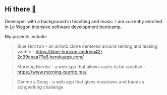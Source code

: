 ## Hi there 👋

Developer with a background in teaching and music. I am currently enrolled in Le Wagon intensive software development bootcamp.

My projects include:
> Blue Horizon
      - an airbnb clone centered around renting and leasing yachts
      - https://blue-horizon-andrejo42-2c99cbea77a6.herokuapp.com/

> Morning Burrito
      - a web app that allows users to be creative
      - https://www.morning-burrito.me/

> Gimme a Song
      - a web app that gives musicians and bands a songwriting challenge

<!--
**HenzaT/HenzaT** is a ✨ _special_ ✨ repository because its `README.md` (this file) appears on your GitHub profile.

Here are some ideas to get you started:

- 🔭 I’m currently working on ...
- 🌱 I’m currently learning ...
- 👯 I’m looking to collaborate on ...
- 🤔 I’m looking for help with ...
- 💬 Ask me about ...
- 📫 How to reach me: ...
- 😄 Pronouns: ...
- ⚡ Fun fact: ...
-->
